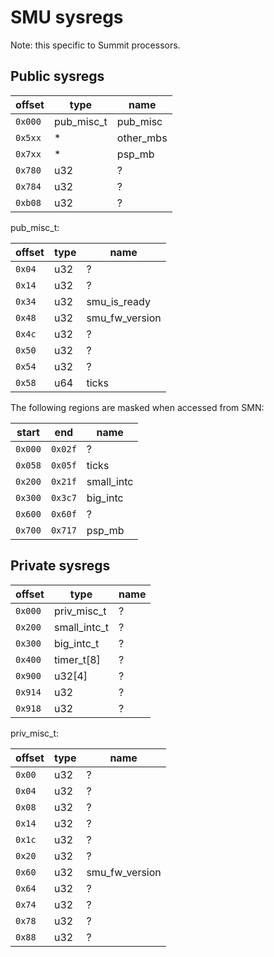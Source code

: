 # SMU sysregs

Note: this specific to Summit processors.

## Public sysregs

| offset  | type          | name                 |
| ------- | ------------- | -------------------- |
| `0x000` | pub_misc_t    | pub_misc             | 
| `0x5xx` | *             | other_mbs            | 
| `0x7xx` | *             | psp_mb               | 
| `0x780` | u32           | ?                    | 
| `0x784` | u32           | ?                    | 
| `0xb08` | u32           | ?                    | 

pub_misc_t:

| offset | type          | name                 |
| ------ | ------------- | -------------------- |
| `0x04` | u32           | ?                    | 
| `0x14` | u32           | ?                    | 
| `0x34` | u32           | smu_is_ready         | 
| `0x48` | u32           | smu_fw_version       | 
| `0x4c` | u32           | ?                    | 
| `0x50` | u32           | ?                    | 
| `0x54` | u32           | ?                    | 
| `0x58` | u64           | ticks                | 

The following regions are masked when accessed from SMN:

| start   | end          | name                 |
| ------- | ------------ | -------------------- |
| `0x000` | `0x02f`      | ?                    | 
| `0x058` | `0x05f`      | ticks                | 
| `0x200` | `0x21f`      | small_intc           | 
| `0x300` | `0x3c7`      | big_intc             | 
| `0x600` | `0x60f`      | ?                    | 
| `0x700` | `0x717`      | psp_mb               | 

## Private sysregs

| offset  | type          | name                 |
| ------- | ------------- | -------------------- |
| `0x000` | priv_misc_t   | ?                    | 
| `0x200` | small_intc_t  | ?                    | 
| `0x300` | big_intc_t    | ?                    | 
| `0x400` | timer_t[8]    | ?                    | 
| `0x900` | u32[4]        | ?                    | 
| `0x914` | u32           | ?                    | 
| `0x918` | u32           | ?                    | 

priv_misc_t:

| offset | type          | name                 |
| ------ | ------------- | -------------------- |
| `0x00` | u32           | ?                    | 
| `0x04` | u32           | ?                    | 
| `0x08` | u32           | ?                    | 
| `0x14` | u32           | ?                    | 
| `0x1c` | u32           | ?                    | 
| `0x20` | u32           | ?                    | 
| `0x60` | u32           | smu_fw_version       | 
| `0x64` | u32           | ?                    | 
| `0x74` | u32           | ?                    | 
| `0x78` | u32           | ?                    | 
| `0x88` | u32           | ?                    | 
